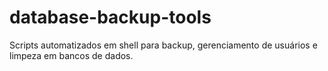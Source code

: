 # database-backup-tools
Scripts automatizados em shell para backup, gerenciamento de usuários e limpeza em bancos de dados.
